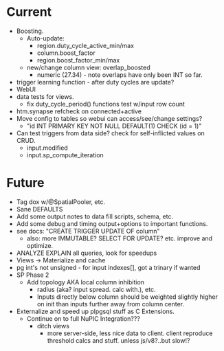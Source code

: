 # Current

* Boosting.
  * Auto-update: 
    * region.duty_cycle_active_min/max
    * column.boost_factor
    * region.boost_factor_min/max
  * new/change column view: overlap_boosted
    * numeric (27.34) - note overlaps have only been INT so far.
* trigger learning function - after duty cycles are update?
* WebUI
* data tests for views.
  * fix duty_cycle_period() functions test w/input row count
* htm.synapse refcheck on connected+active
* Move config to tables so webui can access/see/change settings?
  * "id INT PRIMARY KEY NOT NULL DEFAULT(1) CHECK (id = 1)"
* Can test triggers from data side? check for self-inflicted values on CRUD.
  * input.modified
  * input.sp_compute_iteration

# Future

* Tag dox w/@SpatialPooler, etc.
* Sane DEFAULTS 
* Add some output notes to data fill scripts, schema, etc.
* Add some debug and timing output+options to important functions.
* see docs: "CREATE TRIGGER UPDATE OF column"
  * also: more IMMUTABLE? SELECT FOR UPDATE? etc. improve and optimize.
* ANALYZE EXPLAIN all queries, look for speedups
* Views -> Materialize and cache
* pg int's not unsigned - for input indexes[], got a trinary if wanted
* SP Phase 2
  * Add topology AKA local column inhibition 
    * radius (aka? input spread. calc with.), etc.
    * Inputs directly below column should be weighted slightly higher on init
      than inputs further away from column center.
* Externalize and speed up plpgsql stuff as C Extensions.
  * Continue on to full NuPIC Integration???
    * ditch views
      * more server-side, less nice data to client.
        client reproduce threshold calcs and stuff. unless js/v8?..but slow!?

